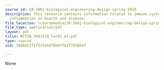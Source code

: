 ```yaml
---
course_id: 20-380j-biological-engineering-design-spring-2010
description: This resource contains information related to immune system - the basics,
  inflammation in health and disease.
file_location: /coursemedia/20-380j-biological-engineering-design-spring-2010/34dbd22f1f337e5478b87fb2f7816b4f_MIT20_380JS10_lec01_di.pdf
file_type: application/pdf
layout: pdf
title: MIT20_380JS10_lec01_di.pdf
type: course
uid: 34dbd22f1f337e5478b87fb2f7816b4f

---
```

None